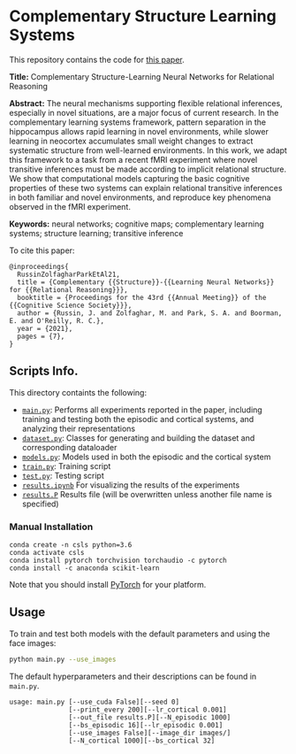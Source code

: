 # Complementary Structure Learning Systems

This repository contains the code for [this paper](https://arxiv.org/abs/2105.08944).

**Title:** Complementary Structure-Learning Neural Networks for Relational Reasoning

**Abstract:** The neural mechanisms supporting flexible relational inferences, especially in novel situations, are a major focus of current research. In the complementary learning systems framework, pattern separation in the hippocampus allows rapid learning in novel environments, while slower learning in neocortex accumulates small weight changes to extract systematic structure from well-learned environments. In this work, we adapt this framework to a task from a recent fMRI experiment where novel transitive inferences must be made according to implicit relational structure. We show that computational models capturing the basic cognitive properties of these two systems can explain relational transitive inferences in both familiar and novel environments, and reproduce key phenomena observed in the fMRI experiment.

**Keywords:**
neural networks; cognitive maps; complementary learning systems; structure learning; transitive inference

To cite this paper:
```
@inproceedings{
  RussinZolfagharParkEtAl21,
  title = {Complementary {{Structure}}-{{Learning Neural Networks}} for {{Relational Reasoning}}},
  booktitle = {Proceedings for the 43rd {{Annual Meeting}} of the {{Cognitive Science Society}}},
  author = {Russin, J. and Zolfaghar, M. and Park, S. A. and Boorman, E. and O'Reilly, R. C.},
  year = {2021},
  pages = {7},
}
```



## Scripts Info.
This directory containts the following:
- [`main.py`](main.py): Performs all experiments reported in the paper, including training and testing both the episodic and cortical systems, and analyzing their representations
- [`dataset.py`](dataset.py): Classes for generating and building the dataset and corresponding dataloader
- [`models.py`](models.py): Models used in both the episodic and the cortical system
- [`train.py`](train.py): Training script
- [`test.py`](test.py): Testing script 
- [`results.ipynb`](results.ipynb) For visualizing the results of the experiments
- [`results.P`](results.P) Results file (will be overwritten unless another file name is specified)

<!-- ## Installation
### Conda (Recommended)

If you are using conda, you can create a `csls` environment with all the dependencies by running: -->

<!-- ```
git clone https://github.com/MaryZolfaghar/ComplementaryStructureLearningSystems
cd ComplementaryStructureLearningSystems
conda env create -f environment.yaml
source activate csls
```


(ToDo: check if this is necessary)
Then, execute the following command to installs the repository in editable mode.

```
pip install --editable .
``` -->


### Manual Installation
```
conda create -n csls python=3.6
conda activate csls
conda install pytorch torchvision torchaudio -c pytorch
conda install -c anaconda scikit-learn 
```
Note that you should install [PyTorch](http://pytorch.org/) for your platform.

## Usage
To train and test both models with the default parameters and using the face images:
```bash
python main.py --use_images
```
The default hyperparameters and their descriptions can be found in `main.py`.

```
usage: main.py [--use_cuda False][--seed 0]
               [--print_every 200][--lr_cortical 0.001]
               [--out_file results.P][--N_episodic 1000]
               [--bs_episodic 16][--lr_episodic 0.001]
               [--use_images False][--image_dir images/]
               [--N_cortical 1000][--bs_cortical 32]               
```
